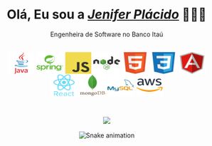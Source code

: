 <div>
  <h1 align="center">Olá, Eu sou a <a href="https://www.linkedin.com/in/jenifer-pl%C3%A1cido-00b5611ab/"><i>Jenifer Plácido</i></a> 👩🏾‍💻</h1>
  <p align="center">Engenheira de Software no Banco Itaú
<!-- <div align="center">
  <a href="https://github.com/jeniferplacido">
    <img height="150em" src="https://github-readme-stats.vercel.app/api?username=jeniferplacido&count_private=true&include_all_commits=true&show_icons=true&theme=dracula&hide_border=false&show_owner=true"/>
    <img height="150em" src="https://github-readme-stats.vercel.app/api/top-langs/?username=jeniferplacido&theme=dracula&hide_border=false&&layout=compact"/>
  </a>
</div> -->
<div align="center" valign="top"><br>
  <img align="center" alt="Java" height="50" width="60" src="https://raw.githubusercontent.com/devicons/devicon/master/icons/java/java-original-wordmark.svg">
  <img align="center" alt="Spring" height="50" width="60" src="https://raw.githubusercontent.com/devicons/devicon/master/icons/spring/spring-original-wordmark.svg">
  <img align="center" alt="Javascript" height="50" width="60" src="https://raw.githubusercontent.com/devicons/devicon/master/icons/javascript/javascript-original.svg">
  <img align="center" alt="Node" height="50" width="60" src="https://raw.githubusercontent.com/devicons/devicon/55609aa5bd817ff167afce0d965585c92040787a/icons/nodejs/nodejs-original-wordmark.svg">
  <img align="center" alt="HTML" height="50" width="60" src="https://raw.githubusercontent.com/devicons/devicon/master/icons/html5/html5-original.svg">
  <img align="center" alt="CSS" height="50" width="60" src="https://raw.githubusercontent.com/devicons/devicon/master/icons/css3/css3-original.svg">
  <img align="center" alt="Angular" height="50" width="60" src="https://raw.githubusercontent.com/devicons/devicon/master/icons/angularjs/angularjs-original.svg">
  <img align="center" alt="React" height="50" width="60" src="https://raw.githubusercontent.com/devicons/devicon/55609aa5bd817ff167afce0d965585c92040787a/icons/react/react-original-wordmark.svg">
  <img align="center" alt="MongoDB" height="50" width="60" src="https://raw.githubusercontent.com/devicons/devicon/master/icons/mongodb/mongodb-original-wordmark.svg">
  <img align="center" alt="MySql" height="50" width="60" src="https://raw.githubusercontent.com/devicons/devicon/master/icons/mysql/mysql-original-wordmark.svg">
   <img align="center" alt="AWS" height="50" width="60" src="https://raw.githubusercontent.com/devicons/devicon/55609aa5bd817ff167afce0d965585c92040787a/icons/amazonwebservices/amazonwebservices-original-wordmark.svg">
   

</div><br>
  
  ##
 
<div align="center"> 
  <a href="https://www.linkedin.com/in/jenifer-pl%C3%A1cido-00b5611ab/" target="_blank"><img src="https://img.shields.io/badge/-LinkedIn-%230077B5?style=for-the-badge&logo=linkedin&logoColor=white" target="_blank"></a> 
 
</div>
  
  <div align="center">
  
  ![Snake animation](https://github.com/danielbped/danielbped/blob/output/github-contribution-grid-snake.svg)
  
</div>

